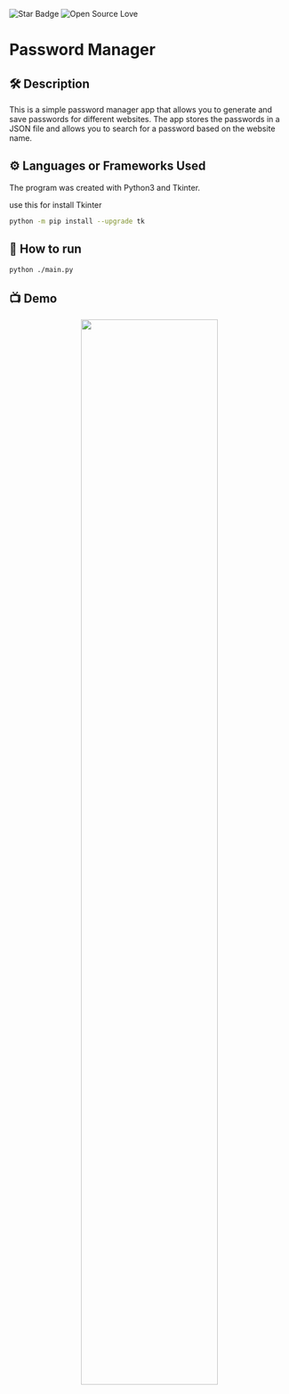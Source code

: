 ![Star Badge](https://img.shields.io/static/v1?label=%F0%9F%8C%9F&message=If%20Useful&style=style=flat&color=BC4E99)
![Open Source Love](https://badges.frapsoft.com/os/v1/open-source.svg?v=103)

# Password Manager


## 🛠️ Description
This is a simple password manager app that allows you to generate and save passwords for different websites. The app stores the passwords in a JSON file and allows you to search for a password based on the website name.

## ⚙️  Languages or Frameworks Used
<!--Remove the below lines and add yours -->
The program was created with Python3 and Tkinter.

use this for install Tkinter

``` bash
python -m pip install --upgrade tk
```

## 🌟 How to run
```bash
python ./main.py
```

## 📺 Demo
<p align="center">
<img src="https://github.com/gregorri/Password-Manager/blob/master/IMG/PASSWORD.png" width=70% height=70%>

